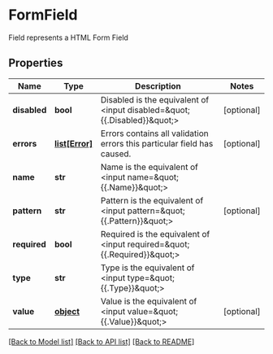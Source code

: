 # FormField

Field represents a HTML Form Field
## Properties
Name | Type | Description | Notes
------------ | ------------- | ------------- | -------------
**disabled** | **bool** | Disabled is the equivalent of &lt;input disabled&#x3D;\&quot;{{.Disabled}}\&quot;&gt; | [optional] 
**errors** | [**list[Error]**](Error.md) | Errors contains all validation errors this particular field has caused. | [optional] 
**name** | **str** | Name is the equivalent of &lt;input name&#x3D;\&quot;{{.Name}}\&quot;&gt; | 
**pattern** | **str** | Pattern is the equivalent of &lt;input pattern&#x3D;\&quot;{{.Pattern}}\&quot;&gt; | [optional] 
**required** | **bool** | Required is the equivalent of &lt;input required&#x3D;\&quot;{{.Required}}\&quot;&gt; | 
**type** | **str** | Type is the equivalent of &lt;input type&#x3D;\&quot;{{.Type}}\&quot;&gt; | 
**value** | [**object**](.md) | Value is the equivalent of &lt;input value&#x3D;\&quot;{{.Value}}\&quot;&gt; | [optional] 

[[Back to Model list]](../README.md#documentation-for-models) [[Back to API list]](../README.md#documentation-for-api-endpoints) [[Back to README]](../README.md)


